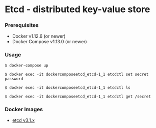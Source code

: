 # Etcd - distributed key-value store

### Prerequisites

- Docker v1.12.6 (or newer)
- Docker Compose v1.13.0 (or newer)


### Usage

    $ docker-compose up

    $ docker exec -it dockercomposeetcd_etcd-1_1 etcdctl set secret password

    $ docker exec -it dockercomposeetcd_etcd-1_1 etcdctl ls

    $ docker exec -it dockercomposeetcd_etcd-1_1 etcdctl get /secret


### Docker Images

- [etcd v3.1.x][docker-image-etcd]

[docker-image-etcd]: https://quay.io/repository/coreos/etcd
